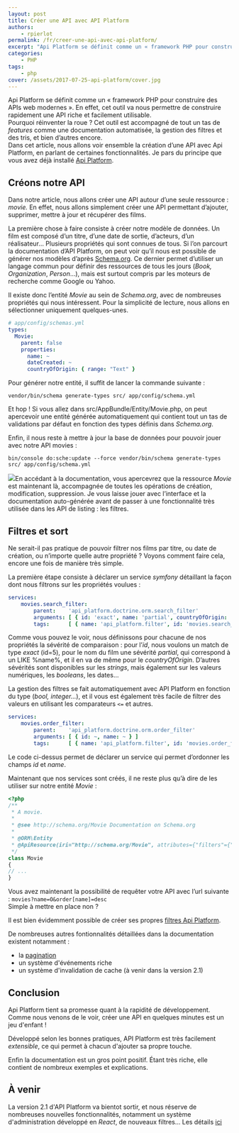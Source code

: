 ```yaml
---
layout: post
title: Créer une API avec API Platform
authors:
    - rpierlot
permalink: /fr/creer-une-api-avec-api-platform/
excerpt: "Api Platform se définit comme un « framework PHP pour construire des APIs web modernes ». En effet, cet outil va nous permettre de construire rapidement une API riche et facilement utilisable."
categories:
    - PHP
tags:
    - php
cover: /assets/2017-07-25-api-platform/cover.jpg
---
```


Api Platform se définit comme un « framework PHP pour construire des APIs web modernes ». En effet, cet outil va nous permettre de construire rapidement une API riche et facilement utilisable.  
Pourquoi réinventer la roue ? Cet outil est accompagné de tout un tas de _features_ comme une documentation automatisée, la gestion des filtres et des tris, et bien d’autres encore.  
Dans cet article, nous allons voir ensemble la création d’une API avec Api Platform, en parlant de certaines fonctionnalités. Je pars du principe que vous avez déjà installé [Api Platform](https://api-platform.com/docs/).

## Créons notre API

Dans notre article, nous allons créer une API autour d’une seule ressource : _movie._ En effet, nous allons simplement créer une API permettant d’ajouter, supprimer, mettre à jour et récupérer des films.

La première chose à faire consiste à créer notre modèle de données. Un film est composé d’un titre, d’une date de sortie, d’acteurs, d’un réalisateur… Plusieurs propriétés qui sont connues de tous.
Si l’on parcourt la documentation d’API Platform, on peut voir qu’il nous est possible de générer nos modèles d’après [Schema.org](http://schema.org). Ce dernier permet d’utiliser un langage commun pour définir des ressources de tous les jours (_Book, Organization_, _Person_…), mais est surtout compris par les moteurs de recherche comme Google ou Yahoo.

Il existe donc l’entité _Movie_ au sein de _Schema.org_, avec de nombreuses propriétés qui nous intéressent. Pour la simplicité de lecture, nous allons en sélectionner uniquement quelques-unes.

```yaml
# app/config/schemas.yml
types:
  Movie:
    parent: false
    properties:
      name: ~
      dateCreated: ~
      countryOfOrigin: { range: "Text" }
```

Pour générer notre entité, il suffit de lancer la commande suivante :

```
vendor/bin/schema generate-types src/ app/config/schema.yml
```

Et hop ! Si vous allez dans src/AppBundle/Entity/Movie.php, on peut apercevoir une entité générée automatiquement qui contient tout un tas de validations par défaut en fonction des types définis dans _Schema.org_.

Enfin, il nous reste à mettre à jour la base de données pour pouvoir jouer avec notre API movies :

```
bin/console do:sche:update --force vendor/bin/schema generate-types src/ app/config/schema.yml
```

![](/assets/2017-07-25-api-platform/api_platform_movies.png)En accédant à la documentation, vous apercevrez que la ressource _Movie_ est maintenant là, accompagnée de toutes les opérations de création, modification, suppression.
Je vous laisse jouer avec l’interface et la documentation auto-générée avant de passer à une fonctionnalité très utilisée dans les API de listing : les filtres.

## Filtres et sort

Ne serait-il pas pratique de pouvoir filtrer nos films par titre, ou date de création, ou n’importe quelle autre propriété ? Voyons comment faire cela, encore une fois de manière très simple.

La première étape consiste à déclarer un service _symfony_ détaillant la façon dont nous filtrons sur les propriétés voulues :

```yaml
services:
    movies.search_filter:
        parent:    'api_platform.doctrine.orm.search_filter'
        arguments: [ { id: 'exact', name: 'partial', countryOfOrigin: 'partial' } ]
        tags:      [ { name: 'api_platform.filter', id: 'movies.search_filter' } ]
```

Comme vous pouvez le voir, nous définissons pour chacune de nos propriétés la sévérité de comparaison : pour l’_id_, nous voulons un match de type _exact_ (id=5), pour le nom du film une sévérité _partial_, qui correspond à un LIKE %name%, et il en va de même pour le _countryOfOrigin_. D’autres sévérités sont disponibles sur les _strings_, mais également sur les valeurs numériques, les _booleans_, les dates…

La gestion des filtres se fait automatiquement avec API Platform en fonction du type (_bool, integer…_), et il vous est également très facile de filtrer des valeurs en utilisant les comparateurs `<=` et autres.

```yaml
services:
    movies.order_filter:
        parent:    'api_platform.doctrine.orm.order_filter'
        arguments: [ { id: ~, name: ~ } ]
        tags:      [ { name: 'api_platform.filter', id: 'movies.order_filter' } ]
```
Le code ci-dessus permet de déclarer un service qui permet d’ordonner les champs _id_ et _name_.

Maintenant que nos services sont créés, il ne reste plus qu’à dire de les utiliser sur notre entité _Movie_ :

```php
<?php
/**
 * A movie.
 *
 * @see http://schema.org/Movie Documentation on Schema.org
 *
 * @ORM\Entity
 * @ApiResource(iri="http://schema.org/Movie", attributes={"filters"={"movies.search_filter", "movies.order_filter"}})
 */
class Movie
{
// ...
}
```
Vous avez maintenant la possibilité de requêter votre API avec l’url suivante : `movies?name=O&order[name]=desc`  
Simple à mettre en place non ?

Il est bien évidemment possible de créer ses propres [filtres Api Platform](https://api-platform.com/docs/core/filters#creating-custom-filters).

De nombreuses autres fontionnalités détaillées dans la documentation existent notamment :
* la [pagination](https://api-platform.com/docs/core/pagination)
* un système d'événements riche
* un système d'invalidation de cache (à venir dans la version 2.1)

## Conclusion

Api Platform tient sa promesse quant à la rapidité de développement. Comme nous venons de le voir, créer une API en quelques minutes est un jeu d'enfant !

Développé selon les bonnes pratiques, API Platform est très facilement _extensible_, ce qui permet à chacun d'ajouter sa propre touche.

Enfin la documentation est un gros point positif. Étant très riche, elle contient de nombreux exemples et explications.

## À venir

La version 2.1 d'API Platform va bientot sortir, et nous réserve de nombreuses nouvelles fonctionnalités, notamment un système d'administration développé en _React_, de nouveaux filtres... Les détails [ici](https://dunglas.fr/2017/06/api-platform-2-1-feature-walkthrough-create-blazing-fast-hypermedia-apis-generate-js-apps/)
